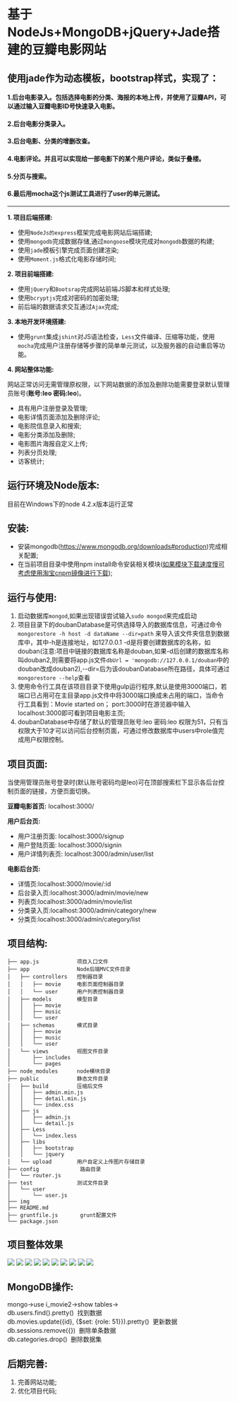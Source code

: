 基于NodeJs+MongoDB+jQuery+Jade搭建的豆瓣电影网站
========================================

使用jade作为动态模板，bootstrap样式，实现了：
-----------------
#### 1.后台电影录入。包括选择电影的分类、海报的本地上传，并使用了豆瓣API，可以通过输入豆瓣电影ID号快速录入电影。<br>
#### 2.后台电影分类录入。<br>
#### 3.后台电影、分类的增删改查。<br>
#### 4.电影评论。并且可以实现给一部电影下的某个用户评论，类似于叠楼。<br>
#### 5.分页与搜索。<br>
#### 6.最后用mocha这个js测试工具进行了user的单元测试。
-----------------
**1. 项目后端搭建:**
  * 使用`NodeJs的express`框架完成电影网站后端搭建;
  * 使用`mongodb`完成数据存储,通过`mongoose`模块完成对`mongodb`数据的构建;
  * 使用`jade`模板引擎完成页面创建渲染;
  * 使用`Moment.js`格式化电影存储时间;

**2. 项目前端搭建:**
  * 使用`jQuery`和`Bootsrap`完成网站前端JS脚本和样式处理;
  * 使用`bcryptjs`完成对密码的加密处理;
  * 前后端的数据请求交互通过`Ajax`完成;

**3. 本地开发环境搭建:**
  * 使用`grunt`集成`jshint`对JS语法检查，`Less`文件编译、压缩等功能，使用`mocha`完成用户注册存储等步骤的简单单元测试，以及服务器的自动重启等功能。

**4. 网站整体功能:**

  网站正常访问无需管理原权限，以下网站数据的添加及删除功能需要登录默认管理员账号(**账号:leo 密码:leo**)。

  * 具有用户注册登录及管理;
  * 电影详情页面添加及删除评论;
  * 电影院信息录入和搜索;
  * 电影分类添加及删除;
  * 电影图片海报自定义上传;
  * 列表分页处理;
  * 访客统计;

运行环境及Node版本:
-------
目前在Windows下的node 4.2.x版本运行正常

安装:
----
- 安装mongodb(https://www.mongodb.org/downloads#production)完成相关配置;
- 在当前项目目录中使用npm install命令安装相关模块(<a href="http://npm.taobao.org/" target="\_blank">如果模块下载速度慢可考虑使用淘宝cnpm镜像进行下载</a>);

运行与使用:
----
1. 启动数据库`mongod`,如果出现错误尝试输入`sudo mongod`来完成启动
2. 项目目录下的doubanDatabase是可供选择导入的数据库信息，可通过命令`mongorestore -h host -d dataName --dir=path` 来导入该文件夹信息到数据库中，其中-h是连接地址，如127.0.0.1 -d是将要创建数据库的名称，如douban(注意:项目中链接的数据库名称是douban,如果-d后创建的数据库名称叫douban2,则需要将app.js文件`dbUrl = 'mongodb://127.0.0.1/douban`中的douban改成douban2),--dir=后为该doubanDatabase所在路径，具体可通过`mongorestore --help`查看
3. 使用命令行工具在该项目目录下使用gulp运行程序,默认是使用3000端口，若端口已占用可在主目录app.js文件中将3000端口换成未占用的端口，当命令行工具看到：Movie started on； port:3000时在游览器中输入localhost:3000即可看到项目电影主页;
4. doubanDatabase中存储了默认的管理员账号:leo 密码:leo 权限为51，只有当权限大于10才可以访问后台控制页面，可通过修改数据库中users中role值完成用户权限控制。


项目页面:
-------
当使用管理员账号登录时(默认账号密码均是leo)可在顶部搜索栏下显示各后台控制页面的链接，方便页面切换。

**豆瓣电影首页:** localhost:3000/  

**用户后台页:**
- 用户注册页面: localhost:3000/signup
- 用户登陆页面: localhost:3000/signin
- 用户详情列表页: localhost:3000/admin/user/list

**电影后台页:**
- 详情页:localhost:3000/movie/:id
- 后台录入页:localhost:3000/admin/movie/new
- 列表页:localhost:3000/admin/movie/list
- 分类录入页:localhost:3000/admin/category/new
- 分类页:localhost:3000/admin/category/list

项目结构:
----
```
├── app.js            项目入口文件
├── app               Node后端MVC文件目录
│   ├── controllers   控制器目录
│   │   ├── movie     电影页面控制器目录
│   │   └── user      用户列表控制器目录
│   ├── models        模型目录
│   │   ├── movie
│   │   ├── music
│   │   └── user
│   ├── schemas       模式目录
│   │   ├── movie
│   │   ├── music
│   │   └── user
│   └── views         视图文件目录
│       ├── includes
│       └── pages
├── node_modules      node模块目录
├── public            静态文件目录
│   ├── build         压缩后文件
│   │   ├── admin.min.js
│   │   ├── detail.min.js
│   │   └── index.css
│   ├── js
│   │   ├── admin.js
│   │   └── detail.js
│   ├── Less
│   │   └── index.less
│   ├── libs
│   │   ├── bootstrap
│   │   └── jquery
│   └── upload        用户自定义上传图片存储目录
├── config             路由目录
│   └── router.js
├── test              测试文件目录
│   └── user
│       └── user.js
├── img
├── README.md
├── gruntfile.js       grunt配置文件
└── package.json
```
项目整体效果
-------
![](https://github.com/576837179/i_movie2/raw/master/img/index.jpg)
![](https://github.com/576837179/i_movie2/raw/master/img/detail.jpg)
![](https://github.com/576837179/i_movie2/raw/master/img/results.jpg)
![](https://github.com/576837179/i_movie2/raw/master/img/signup.jpg)
![](https://github.com/576837179/i_movie2/raw/master/img/signin.jpg)
![](https://github.com/576837179/i_movie2/raw/master/img/user_list.jpg)
![](https://github.com/576837179/i_movie2/raw/master/img/admin_movie_new.jpg)
![](https://github.com/576837179/i_movie2/raw/master/img/admin_movie_list.jpg)
![](https://github.com/576837179/i_movie2/raw/master/img/admin_category_new.jpg)
![](https://github.com/576837179/i_movie2/raw/master/img/admin_category_list.jpg)

MongoDB操作:
-------
mongo->use i_movie2->show tables-><br>
db.users.find().pretty()  找到数据<br>
db.movies.update({id}, {$set: {role: 51}}).pretty()  更新数据<br>
db.sessions.remove({})  删除单条数据<br>
db.categories.drop()  删除数据集<br>

后期完善:
-------
1. 完善网站功能;
2. 优化项目代码;
